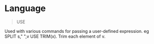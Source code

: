 # Language

> USE

Used with various commands for passing a user-defined expression. eg SPLIT s," ",v USE TRIM(x). Trim each element of v.

